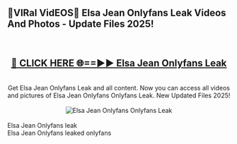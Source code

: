 <h2>🔴VIRal VidEOS🔴 Elsa Jean Onlyfans Leak Videos And Photos - Update Files 2025!</h2>
<br>
<div align="center">
<h2><a href="https://213.232.235.80/live/video.php?q=elsa-jean-onlyfans" rel="nofollow">🔴 CLICK HERE 🌐==►► Elsa Jean Onlyfans Leak</a></h2>
<br>
Get Elsa Jean Onlyfans Leak and all content. Now you can access all videos and pictures of Elsa Jean Onlyfans Onlyfans Leak. New Updated Files 2025!
<br>
<br>
<a href="https://213.232.235.80/live/video.php?q=elsa-jean-onlyfans" rel="nofollow" data-target="animated-image.originalLink"><img src="https://i.imgur.com/dJHk4Zq.gif" alt="Elsa Jean Onlyfans Onlyfans Leak" style="max-width: 100%; display: inline-block;" data-target="animated-image.originalImage"></a>
</div>
<br>
Elsa Jean Onlyfans leak<br>
Elsa Jean Onlyfans leaked onlyfans